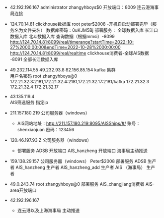 - 42.192.196.167	administrator	zhangyhboys$0
			开放端口：8009 连云港海事局连接
			
- 124.70.14.81 clickhouse数据库 root peter$2008   -开机自启动部署完毕（服务名为文件夹名）
			数据库密码：0uKJM5Bj
			部署服务：
				全球数据入库
				长江口数据入库
				北斗数据入库
				查询数据（根据mmsi）-8099
					http://124.70.14.81:8099/real/timerange?startTime=2022-10-27%2000:00:00&endTime=2022-10-28%2000:00:00
					http://124.70.14.81:8099/real/realtime
				clickhouse消费者-全球AIS数据  -8091
				全部长江数据入库
- 49.232.114.55    49.232.93.8   82.156.85.154    kafka 集群  
			用户名密码  root  zhangyhboys@0
			172.21.32.3:2181,172.21.32.4:2181,172.21.32.17:2181/kafka
			172.21.32.3 172.21.32.4 172.21.32.17
- 43.135.119.4  
			AIS筛选服务
				指定ip
- 211.157.180.219 公司服务器（windows）
	- AIS网站地址：http://211.157.180.219:8095/AISShips/#/
		账号：shenxiaojuan
		密码：123456
	
-  120.46.197.93  Z  公司服务器（windows）
	- 部署服务
			ADSB  开放端口
			AIS_hanzheng  开放端口
			海事局主动推送
- 159.138.29.157 公司服务器（windows） Peter$2008
			部署服务
				ADSB 生产者
				AIS_hanzheng 生产者
				AIS_hanzheng_add 生产者
				AIS （海事局） 生产者
- 49.0.243.74 root zhangyhboys@0
			部署服务
				AIS_changjiang消费者
				AIS-area开放端口
				
- 42.192.196.167
	- 连云港以及上海海事局  主动推送